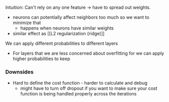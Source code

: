 Intuition: Can't rely on any one feature -> have to spread out weights.
* neurons can potentially affect neighbors too much so we want to minimize that
	* happens when neurons have similar weights
* similar effect as [[L2 regularization (ridge)]]

We can apply different probabilities to different layers 
* For layers that we are less concerned about overfitting for we can apply higher probabilities to keep


### Downsides
* Hard to define the cost function - harder to calculate and debug
	* might have to turn off dropout if you want to make sure your cost function is being handled properly across the iterations